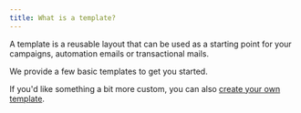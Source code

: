 ```yaml
---
title: What is a template?
---
```


A template is a reusable layout that can be used as a starting point for your campaigns, automation emails or transactional mails.

We provide a few basic templates to get you started.

If you'd like something a bit more custom, you can also [create your own template](/docs/self-hosted/v6/using-mailcoach/templates/creating-a-template).
